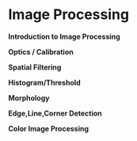 # Image Processing

**Introduction to Image Processing**

**Optics / Calibration**

**Spatial Filtering**

**Histogram/Threshold**

**Morphology**

**Edge,Line,Corner Detection**

**Color Image Processing**

